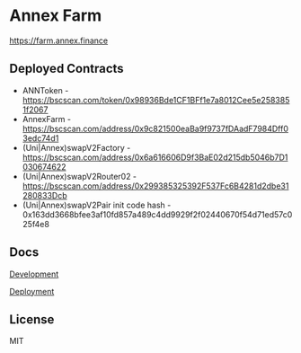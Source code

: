 # Annex Farm

<https://farm.annex.finance>

## Deployed Contracts

- ANNToken - <https://bscscan.com/token/0x98936Bde1CF1BFf1e7a8012Cee5e2583851f2067>
- AnnexFarm - <https://bscscan.com/address/0x9c821500eaBa9f9737fDAadF7984Dff03edc74d1>
- (Uni|Annex)swapV2Factory - <https://bscscan.com/address/0x6a616606D9f3BaE02d215db5046b7D1030674622>
- (Uni|Annex)swapV2Router02 - <https://bscscan.com/address/0x299385325392F537Fc6B4281d2dbe31280833Dcb>
- (Uni|Annex)swapV2Pair init code hash - 0x163dd3668bfee3af10fd857a489c4dd9929f2f02440670f54d71ed57c025f4e8

## Docs

[Development](docs/DEVELOPMENT.md)

[Deployment](docs/DEPLOYMENT.md)

## License

MIT
